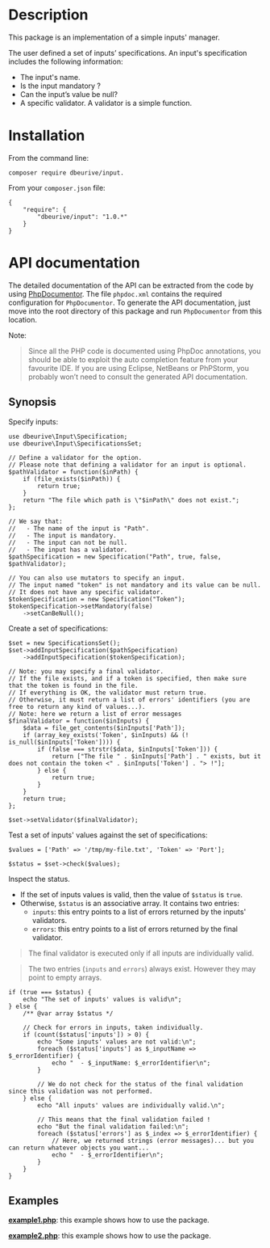 # Description

This package is an implementation of a simple inputs' manager.

The user defined a set of inputs’ specifications. An input's specification includes the following information:

* The input's name.
* Is the input mandatory ?
* Can the input’s value be null?
* A specific validator. A validator is a simple function.

# Installation

From the command line:

    composer require dbeurive/input.

From your `composer.json` file:

    {
        "require": {
            "dbeurive/input": "1.0.*"
        }
    }

# API documentation

The detailed documentation of the API can be extracted from the code by using [PhpDocumentor](https://www.phpdoc.org/).
The file `phpdoc.xml` contains the required configuration for `PhpDocumentor`.
To generate the API documentation, just move into the root directory of this package and run `PhpDocumentor` from this location.

Note:

> Since all the PHP code is documented using PhpDoc annotations, you should be able to exploit the auto completion feature from your favourite IDE.
> If you are using Eclipse, NetBeans or PhPStorm, you probably won’t need to consult the generated API documentation.

## Synopsis

Specify inputs:

    use dbeurive\Input\Specification;
    use dbeurive\Input\SpecificationsSet;
    
    // Define a validator for the option.
    // Please note that defining a validator for an input is optional.
    $pathValidator = function($inPath) {
        if (file_exists($inPath)) {
            return true;
        }
        return "The file which path is \"$inPath\" does not exist.";
    };
    
    // We say that:
    //   - The name of the input is "Path".
    //   - The input is mandatory.
    //   - The input can not be null.
    //   - The input has a validator.
    $pathSpecification = new Specification("Path", true, false, $pathValidator);
    
    // You can also use mutators to specify an input.
    // The input named "token" is not mandatory and its value can be null.
    // It does not have any specific validator.
    $tokenSpecification = new Specification("Token");
    $tokenSpecification->setMandatory(false)
        ->setCanBeNull();

Create a set of specifications:

    $set = new SpecificationsSet();
    $set->addInputSpecification($pathSpecification)
        ->addInputSpecification($tokenSpecification);
    
    // Note: you may specify a final validator.
    // If the file exists, and if a token is specified, then make sure that the token is found in the file.
    // If everything is OK, the validator must return true.
    // Otherwise, it must return a list of errors' identifiers (you are free to return any kind of values...).
    // Note: here we return a list of error messages
    $finalValidator = function($inInputs) {
        $data = file_get_contents($inInputs['Path']);
        if (array_key_exists('Token', $inInputs) && (! is_null($inInputs['Token']))) {
            if (false === strstr($data, $inInputs['Token'])) {
                return ["The file " . $inInputs['Path'] . " exists, but it does not contain the token <" . $inInputs['Token'] . "> !"];
            } else {
                return true;
            }
        }
        return true;
    };
    
    $set->setValidator($finalValidator);

Test a set of inputs' values against the set of specifications:

    $values = ['Path' => '/tmp/my-file.txt', 'Token' => 'Port'];
    
    $status = $set->check($values);

Inspect the status.

* If the set of inputs values is valid, then the value of `$status` is `true`.
* Otherwise, `$status` is an associative array. It contains two entries:
  * `inputs`: this entry points to a list of errors returned by the inputs' validators.
  * `errors`: this entry points to a list of errors returned by the final validator.

> The final validator is executed only if all inputs are individually valid.

> The two entries (`inputs` and `errors`) always exist. However they may point to empty arrays.

    if (true === $status) {
        echo "The set of inputs' values is valid\n";
    } else {
        /** @var array $status */
    
        // Check for errors in inputs, taken individually.
        if (count($status['inputs']) > 0) {
            echo "Some inputs' values are not valid:\n";
            foreach ($status['inputs'] as $_inputName => $_errorIdentifier) {
                echo "  - $_inputName: $_errorIdentifier\n";
            }
    
            // We do not check for the status of the final validation since this validation was not performed.
        } else {
            echo "All inputs' values are individually valid.\n";
    
            // This means that the final validation failed !
            echo "But the final validation failed:\n";
            foreach ($status['errors'] as $_index => $_errorIdentifier) {
                // Here, we returned strings (error messages)... but you can return whatever objects you want...
                echo "  - $_errorIdentifier\n";
            }
        }
    }
    
## Examples

**[example1.php](https://github.com/dbeurive/input/blob/master/examples/example1.php)**: this example shows how to use the package.

**[example2.php](https://github.com/dbeurive/input/blob/master/examples/example2.php)**: this example shows how to use the package.

